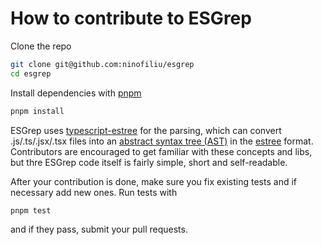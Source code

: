 # How to contribute to ESGrep

Clone the repo

```sh
git clone git@github.com:ninofiliu/esgrep
cd esgrep
```

Install dependencies with [pnpm](https://pnpm.io/installation)

```sh
pnpm install
```

ESGrep uses [typescript-estree](https://typescript-eslint.io/packages/typescript-estree/) for the parsing, which can convert .js/.ts/.jsx/.tsx files into an [abstract syntax tree (AST)](https://en.wikipedia.org/wiki/Abstract_syntax_tree) in the [estree](https://github.com/estree/estree) format. Contributors are encouraged to get familiar with these concepts and libs, but thre ESGrep code itself is fairly simple, short and self-readable.

After your contribution is done, make sure you fix existing tests and if necessary add new ones. Run tests with

```sh
pnpm test
```

and if they pass, submit your pull requests.
